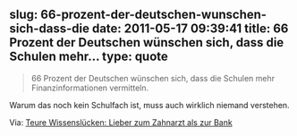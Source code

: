 slug: 66-prozent-der-deutschen-wunschen-sich-dass-die
date: 2011-05-17 09:39:41
title: 66 Prozent der Deutschen wünschen sich, dass die Schulen mehr...
type: quote
---

> 66 Prozent der Deutschen wünschen sich, dass die Schulen mehr Finanzinformationen vermitteln.

Warum das noch kein Schulfach ist, muss auch wirklich niemand verstehen.

 Via: [Teure Wissenslücken: Lieber zum Zahnarzt als zur Bank](http://www.faz.net/s/Rub645F7F43865344D198A672E313F3D2C3/Doc~E7C027F2F1CCA436B8850E8174620B330~ATpl~Ecommon~Scontent.html)

